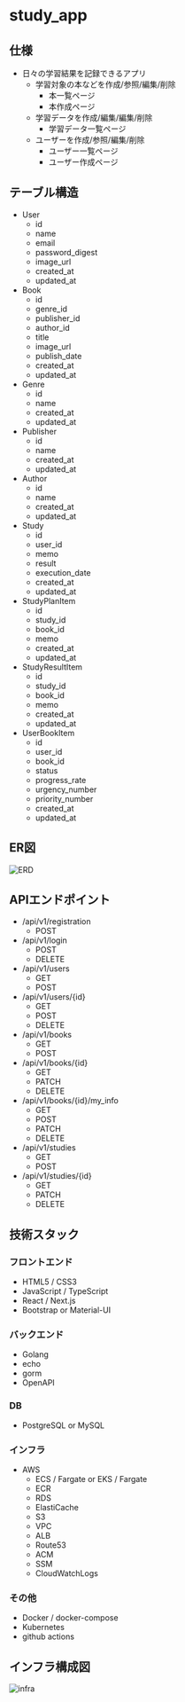 # study_app

## 仕様
- 日々の学習結果を記録できるアプリ
    - 学習対象の本などを作成/参照/編集/削除
        - 本一覧ページ
        - 本作成ページ
    - 学習データを作成/編集/編集/削除
        - 学習データ一覧ページ
    - ユーザーを作成/参照/編集/削除
        - ユーザー一覧ページ
        - ユーザー作成ページ

## テーブル構造
- User
    - id
    - name
    - email
    - password_digest
    - image_url
    - created_at
    - updated_at
- Book
    - id
    - genre_id
    - publisher_id
    - author_id
    - title
    - image_url
    - publish_date
    - created_at
    - updated_at
- Genre
    - id
    - name
    - created_at
    - updated_at
- Publisher
  - id
  - name
  - created_at
  - updated_at
- Author
  - id
  - name
  - created_at
  - updated_at
- Study
    - id
    - user_id
    - memo
    - result
    - execution_date
    - created_at
    - updated_at
- StudyPlanItem
    - id
    - study_id
    - book_id
    - memo
    - created_at
    - updated_at
- StudyResultItem
    - id
    - study_id
    - book_id
    - memo
    - created_at
    - updated_at
- UserBookItem
    - id
    - user_id
    - book_id
    - status
    - progress_rate
    - urgency_number
    - priority_number
    - created_at
    - updated_at
  
## ER図
![ERD](https://user-images.githubusercontent.com/26411908/103233041-663ed480-497f-11eb-8902-020749089f02.png)

## APIエンドポイント
- /api/v1/registration
  - POST
- /api/v1/login
  - POST
  - DELETE
- /api/v1/users
  - GET
  - POST
- /api/v1/users/{id}
  - GET
  - POST
  - DELETE
- /api/v1/books
  - GET
  - POST
- /api/v1/books/{id}
  - GET
  - PATCH
  - DELETE
- /api/v1/books/{id}/my_info
  - GET
  - POST
  - PATCH
  - DELETE
- /api/v1/studies
  - GET
  - POST
- /api/v1/studies/{id}
  - GET
  - PATCH
  - DELETE

## 技術スタック
### フロントエンド
- HTML5 / CSS3
- JavaScript / TypeScript
- React / Next.js
- Bootstrap or Material-UI
### バックエンド
- Golang
- echo
- gorm
- OpenAPI
### DB
- PostgreSQL or MySQL
### インフラ
- AWS
    - ECS / Fargate or EKS / Fargate
    - ECR
    - RDS
    - ElastiCache
    - S3
    - VPC
    - ALB
    - Route53
    - ACM
    - SSM
    - CloudWatchLogs
### その他
- Docker / docker-compose
- Kubernetes
- github actions

## インフラ構成図
![infra](https://user-images.githubusercontent.com/26411908/103181339-65586500-48e3-11eb-8a60-c8535015d309.png)
